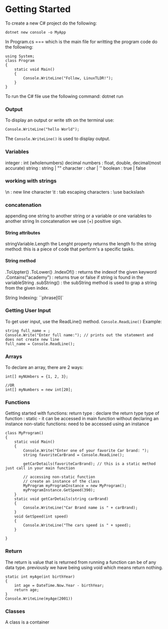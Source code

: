 # Getting Started
To create a new C# project do the following:
```
dotnet new console -o MyApp
```

In Program.cs === which is the main file for writting the program code do the following:
```
using System;
class Program
{
    static void Main()
    {
        Console.WriteLine("Follow, LinuxTLDR!");
    }
}
```
To run the C# file use the following command: dotnet run


### Output 
To display an output or write sth on the terminal use:
```
Console.WriteLine("hello World");
```
The ``Console.WriteLine()`` is used to display output.


### Variables
integer : int (wholenumbers)
decimal numbers : float, double, decimal(most accurate)
string : string | ""
character : char | ''
boolean : true | false


### working with strings
\n : new line character
\t : tab
escaping characters : \use backslash

### concatenation
appending one string to another string or a variable or one variables to another string
In concatenation we use (+) positive sign.

#### **String attributes**
stringVariable.Length
the Lenght property returns the length fo the string
method: this  is a piece of code that perform's a specific tasks.

#### **String method**
.ToUppter()
.ToLower()
.IndexOf() : returns the indexof the given keyword
.Contains("academy") : returns true or false if string is found in the variableString
.subString() : the subString method is used to grap a string from the given index. 

String Indexing:
``phrase[0]`


### **Getting User Input**
To get user input, use the ReadLine() method.
``Console.ReadLine()``
Example:
```
string full_name = ;
Console.Write("Enter full name:"); // prints out the statement and does not create new line
full_name = Console.ReadLine();
```

### **Arrays**
To declare an array, there are 2 ways:
```
int[] myNUmbers = {1, 2, 3};

//OR
int[] myNumbers = new int[20];
```


### **Functions**
Getting started with functions:
return type : declare the return type
type of function :
    static - it can be accessed in main function without declaring an instance
    non-static functions: need to be accessed using an instance

```
class MyProgram()
{
    static void Main()
    {   
        Console.Write("Enter one of your favorite Car brand: ");
        string favoriteCarBrand = Console.ReadLine();

        getCarDetails(favoriteCarBrand); // this is a static method just call in your main function 

        // accessing non-static function
        // create an instance of the class
        MyProgram myProgramInstance = new MyProgram();
        myProgramInstance.GetSpeed(390);
    }
    static void getCarDetails(string carBrand)
    {
        Console.WriteLine("Car Brand name is " + carBrand);
    }
    void GetSpeed(int speed)
    {
        Console.WriteLine("The cars speed is " + speed);
    }

}
```            

### **Return**
The return is value that is returned from running a function can be of any data type.
previously we have being using void which means return nothing.
```
static int myAge(int birthYear)
{
    int age = DateTime.Now.Year - birthYear;
    return age;
}
Console.WriteLine(myAge(2001))
```

### **Classes**
A class is a container
